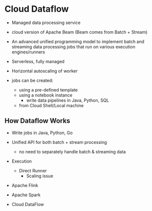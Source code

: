 
# Cloud Dataflow

  - Managed data processing service

  - cloud version of Apache Beam (Beam comes from Batch + Stream)

  - An advanced unified programming model to implement batch and streaming data processing
    jobs that run on various execution engines/runners

  - Serverless, fully managed

  - Horizontal autoscaling of worker

  - jobs can be created:
    * using a pre-defined template
    * using a notebook instance
      - write data pipelines in Java, Python, SQL
    * from Cloud Shell/Local machine

## How Dataflow Works

  - Write jobs in Java, Python, Go

  - Unified API for both batch + stream processing
    * no need to separately handle batch & streaming data

  - Execution
    * Direct Runner
      - Scaling issue
  - Apache Flink
  - Apache Spark
  - Cloud DataFlow

